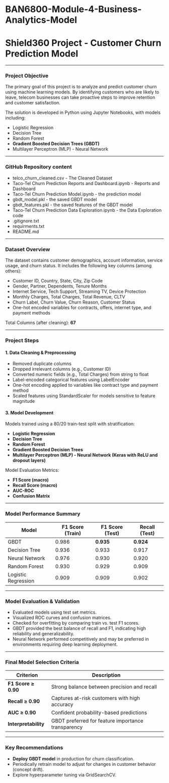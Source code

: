 # BAN6800-Module-4-Business-Analytics-Model
# Shield360 Project - Customer Churn Prediction Model
---
### Project Objective

The primary goal of this project is to analyze and predict customer churn using machine learning models. By identifying customers who are likely to leave, telecom businesses can take proactive steps to improve retention and customer satisfaction.

The solution is developed in Python using Jupyter Notebooks, with models including:
- Logistic Regression
- Decision Tree
- Random Forest
- **Gradient Boosted Decision Trees (GBDT)**
- Multilayer Perceptron (MLP) - Neural Network

---
### GitHub Repository content
- telco_churn_cleaned.csv - The Cleaned Dataset
- Taco-Tel Churn Prediction Reports and Dashboard.ipynb - Reports and Dashboard
- Taco-Tel Churn Prediction Model.ipynb - the prediction model 
- gbdt_model.pkl - the saved GBDT model
- gbdt_features.pkl - the saved features of the GBDT model
- Taco-Tel Churn Prediction Data Exploration.ipynb - the Data Exploration code
- .gitignore.txt
- requirments.txt
- README.md
  
---
### Dataset Overview

The dataset contains customer demographics, account information, service usage, and churn status. It includes the following key columns (among others):

- Customer ID, Country, State, City, Zip Code
- Gender, Partner, Dependents, Tenure Months
- Internet Service, Tech Support, Streaming TV, Device Protection
- Monthly Charges, Total Charges, Total Revenue, CLTV
- Churn Label, Churn Value, Churn Reason, Customer Status
- One-hot encoded variables for contracts, offers, internet type, and payment methods

Total Columns (after cleaning): **67**

---
### Project Steps

#### 1. Data Cleaning & Preprocessing
- Removed duplicate columns
- Dropped irrelevant columns (e.g., Customer ID)
- Converted numeric fields (e.g., Total Charges) from string to float
- Label-encoded categorical features using LabelEncoder
- One-hot encoding applied to variables like contract type and payment method
- Scaled features using StandardScaler for models sensitive to feature magnitude

#### 3. Model Development
Models trained using a 80/20 train-test split with stratification:
- **Logistic Regression**
- **Decision Tree**
- **Random Forest**
- **Gradient Boosted Decision Trees**
- **Multilayer Perceptron (MLP) - Neural Network (Keras with ReLU and dropout layers)**

Model Evaluation Metrics:
- **F1 Score (macro)**
- **Recall Score (macro)**
- **AUC-ROC**
- **Confusion Matrix**

---

### Model Performance Summary

| Model             | F1 Score (Train) | F1 Score (Test) | Recall (Test) |
|------------------|------------------|------------------|----------------|
| GBDT              | 0.986            | **0.935**         | **0.924**        |
| Decision Tree     | 0.936            | 0.933            | 0.917          |
| Neural Network    | 0.976            | 0.930            | 0.920          |
| Random Forest     | 0.930            | 0.929            | 0.909          |
| Logistic Regression | 0.909          | 0.909            | 0.902          |

---

### Model Evaluation & Validation

- Evaluated models using test set metrics.
- Visualized ROC curves and confusion matrices.
- Checked for overfitting by comparing train vs. test F1 scores.
- GBDT provided the best balance of recall and F1, indicating high reliability and generalizability.
- Neural Network performed competitively and may be preferred in environments requiring deep learning deployment.

---

### Final Model Selection Criteria

| Criterion               | Description |
|------------------------|-------------|
| **F1 Score ≥ 0.90**    | Strong balance between precision and recall |
| **Recall ≥ 0.90**      | Captures at-risk customers with high accuracy |
| **AUC ≥ 0.90**         | Confident probability-based predictions |
| **Interpretability**   | GBDT preferred for feature importance transparency |

---

### Key Recommendations

- **Deploy GBDT model** in production for churn classification.
- Periodically retrain model to adjust for changes in customer behavior (concept drift).
- Explore hyperparameter tuning via GridSearchCV.
